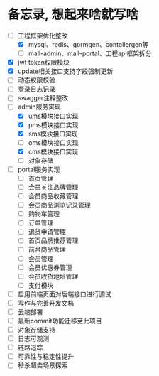 # 备忘录, 想起来啥就写啥
- [ ] 工程框架优化整改
  - [x] mysql、redis、gormgen、contollergen等
  - [ ] mall-admin、mall-portal、工程api框架拆分
- [x] jwt token权限模块
- [x] update相关接口支持字段强制更新
- [ ] 动态权限校验
- [ ] 登录日志记录
- [ ] swagger注释整改
- [ ] admin服务实现
  - [x] ums模块接口实现
  - [x] pms模块接口实现
  - [x] sms模块接口实现
  - [ ] oms模块接口实现
  - [x] cms模块接口实现
  - [ ] 对象存储
- [ ] portal服务实现
  - [ ] 首页管理
  - [ ] 会员关注品牌管理
  - [ ] 会员商品收藏管理
  - [ ] 会员商品浏览记录管理
  - [ ] 购物车管理
  - [ ] 订单管理
  - [ ] 退货申请管理
  - [ ] 首页品牌推荐管理
  - [ ] 前台商品管理
  - [ ] 会员管理
  - [ ] 会员优惠券管理
  - [ ] 会员收货地址管理
  - [ ] 支付模块 
- [ ] 启用前端页面对后端接口进行调试
- [ ] 写作与完善开发文档
- [ ] 云端部署
- [ ] 最新commit功能迁移至此项目
- [ ] 对象存储支持
- [ ] 日志可观测
- [ ] 链路追踪
- [ ] 可靠性与稳定性提升
- [ ] 秒杀超卖场景探索
